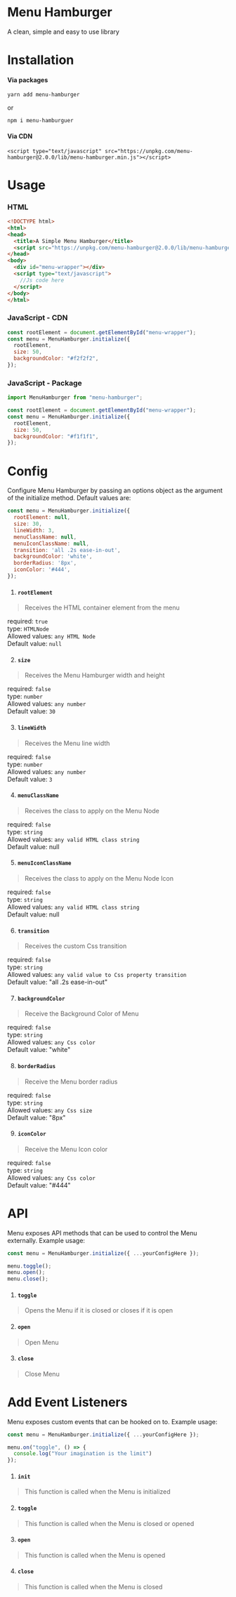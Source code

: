 # Menu Hamburger
A clean, simple and easy to use library

# Installation
#### Via packages
```
yarn add menu-hamburger 
```
or
```
npm i menu-hamburguer
```
#### Via CDN
```
<script type="text/javascript" src="https://unpkg.com/menu-hamburger@2.0.0/lib/menu-hamburger.min.js"></script>
```
# Usage

### HTML
``` html 
<!DOCTYPE html>
<html>
<head>
  <title>A Simple Menu Hamburger</title>
  <script src="https://unpkg.com/menu-hamburger@2.0.0/lib/menu-hamburger.min.js"></script>
</head>
<body>
  <div id="menu-wrapper"></div>
  <script type="text/javascript">
  	//Js code here
  </script>
</body>
</html>
``` 
### JavaScript - CDN
``` javascript
const rootElement = document.getElementById("menu-wrapper");
const menu = MenuHamburger.initialize({
  rootElement,
  size: 50,
  backgroundColor: "#f2f2f2",
});
```
### JavaScript - Package
``` javascript
import MenuHamburger from "menu-hamburger";

const rootElement = document.getElementById("menu-wrapper");
const menu = MenuHamburger.initialize({
  rootElement,
  size: 50,
  backgroundColor: "#f1f1f1",
});
```
# Config
Configure Menu Hamburger by passing an options object as the argument of the initialize method. Default values are:
``` javascript
const menu = MenuHamburger.initialize({
  rootElement: null,
  size: 30,
  lineWidth: 3,
  menuClassName: null,
  menuIconClassName: null,
  transition: 'all .2s ease-in-out',
  backgroundColor: 'white',
  borderRadius: '8px',
  iconColor: '#444',
});
```
1. #### `rootElement`
> Receives the HTML container element from the menu

required: `true`  
type: `HTMLNode`  
Allowed values: `any HTML Node`  
Default value: `null`

2. #### `size`
> Receives the Menu Hamburger width and height

required: `false`  
type: `number`  
Allowed values: `any number`  
Default value: `30`

3. #### `lineWidth`
> Receives the Menu line width

required: `false`  
type: `number`  
Allowed values: `any number`  
Default value: `3`

4. #### `menuClassName`
> Receives the class to apply on the Menu Node

required: `false`  
type: `string`  
Allowed values: `any valid HTML class string`  
Default value: null

5. #### `menuIconClassName`
> Receives the class to apply on the Menu Node Icon

required: `false`  
type: `string`  
Allowed values: `any valid HTML class string`  
Default value: null

6. #### `transition`
> Receives the custom Css transition

required: `false`  
type: `string`  
Allowed values: `any valid value to Css property transition`  
Default value: "all .2s ease-in-out"

7. #### `backgroundColor`
> Receive the Background Color of Menu

required: `false`  
type: `string`  
Allowed values: `any Css color`  
Default value: "white"

8. #### `borderRadius`
> Receive the Menu border radius

required: `false`  
type: `string`  
Allowed values: `any Css size`  
Default value: "8px"

9. #### `iconColor`
> Receive the Menu Icon color

required: `false`  
type: `string`  
Allowed values: `any Css color`  
Default value: "#444"

# API
Menu exposes API methods that can be used to control the Menu externally. Example usage:
``` javascript
const menu = MenuHamburger.initialize({ ...yourConfigHere });

menu.toggle();
menu.open();
menu.close();
```

1. #### `toggle`
> Opens the Menu if it is closed or closes if it is open

2. #### `open`
> Open Menu

3. #### `close`
> Close Menu

# Add Event Listeners
Menu exposes custom events that can be hooked on to. Example usage:
``` javascript
const menu = MenuHamburger.initialize({ ...yourConfigHere });

menu.on("toggle", () => {
  console.log("Your imagination is the limit")
});
```

1. #### `init`
> This function is called when the Menu is initialized

2. #### `toggle`
> This function is called when the Menu is closed or opened

3. #### `open`
> This function is called when the Menu is opened

4. #### `close`
> This function is called when the Menu is closed
